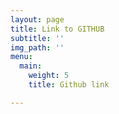 ```yaml
---
layout: page
title: Link to GITHUB
subtitle: ''
img_path: ''
menu:
  main:
    weight: 5
    title: Github link

---
```

